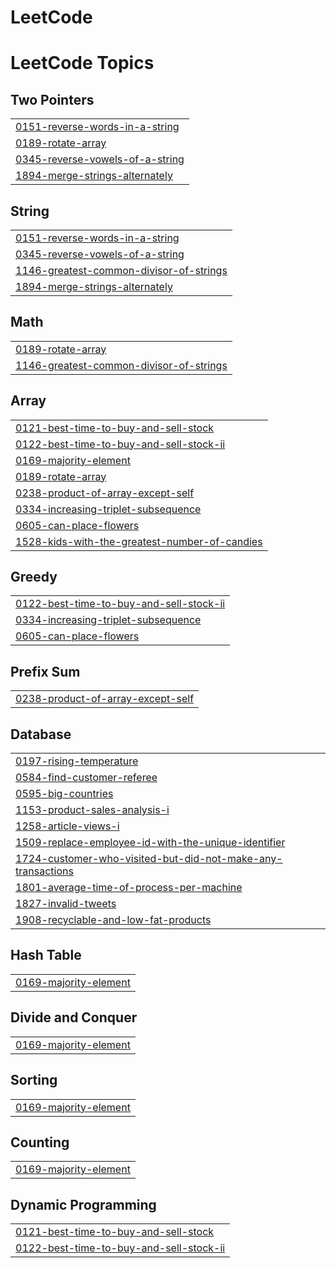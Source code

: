# LeetCode
<!---LeetCode Topics Start-->
# LeetCode Topics
## Two Pointers
|  |
| ------- |
| [0151-reverse-words-in-a-string](https://github.com/khaledAlssadny/LeetCode/tree/master/0151-reverse-words-in-a-string) |
| [0189-rotate-array](https://github.com/khaledAlssadny/LeetCode/tree/master/0189-rotate-array) |
| [0345-reverse-vowels-of-a-string](https://github.com/khaledAlssadny/LeetCode/tree/master/0345-reverse-vowels-of-a-string) |
| [1894-merge-strings-alternately](https://github.com/khaledAlssadny/LeetCode/tree/master/1894-merge-strings-alternately) |
## String
|  |
| ------- |
| [0151-reverse-words-in-a-string](https://github.com/khaledAlssadny/LeetCode/tree/master/0151-reverse-words-in-a-string) |
| [0345-reverse-vowels-of-a-string](https://github.com/khaledAlssadny/LeetCode/tree/master/0345-reverse-vowels-of-a-string) |
| [1146-greatest-common-divisor-of-strings](https://github.com/khaledAlssadny/LeetCode/tree/master/1146-greatest-common-divisor-of-strings) |
| [1894-merge-strings-alternately](https://github.com/khaledAlssadny/LeetCode/tree/master/1894-merge-strings-alternately) |
## Math
|  |
| ------- |
| [0189-rotate-array](https://github.com/khaledAlssadny/LeetCode/tree/master/0189-rotate-array) |
| [1146-greatest-common-divisor-of-strings](https://github.com/khaledAlssadny/LeetCode/tree/master/1146-greatest-common-divisor-of-strings) |
## Array
|  |
| ------- |
| [0121-best-time-to-buy-and-sell-stock](https://github.com/khaledAlssadny/LeetCode/tree/master/0121-best-time-to-buy-and-sell-stock) |
| [0122-best-time-to-buy-and-sell-stock-ii](https://github.com/khaledAlssadny/LeetCode/tree/master/0122-best-time-to-buy-and-sell-stock-ii) |
| [0169-majority-element](https://github.com/khaledAlssadny/LeetCode/tree/master/0169-majority-element) |
| [0189-rotate-array](https://github.com/khaledAlssadny/LeetCode/tree/master/0189-rotate-array) |
| [0238-product-of-array-except-self](https://github.com/khaledAlssadny/LeetCode/tree/master/0238-product-of-array-except-self) |
| [0334-increasing-triplet-subsequence](https://github.com/khaledAlssadny/LeetCode/tree/master/0334-increasing-triplet-subsequence) |
| [0605-can-place-flowers](https://github.com/khaledAlssadny/LeetCode/tree/master/0605-can-place-flowers) |
| [1528-kids-with-the-greatest-number-of-candies](https://github.com/khaledAlssadny/LeetCode/tree/master/1528-kids-with-the-greatest-number-of-candies) |
## Greedy
|  |
| ------- |
| [0122-best-time-to-buy-and-sell-stock-ii](https://github.com/khaledAlssadny/LeetCode/tree/master/0122-best-time-to-buy-and-sell-stock-ii) |
| [0334-increasing-triplet-subsequence](https://github.com/khaledAlssadny/LeetCode/tree/master/0334-increasing-triplet-subsequence) |
| [0605-can-place-flowers](https://github.com/khaledAlssadny/LeetCode/tree/master/0605-can-place-flowers) |
## Prefix Sum
|  |
| ------- |
| [0238-product-of-array-except-self](https://github.com/khaledAlssadny/LeetCode/tree/master/0238-product-of-array-except-self) |
## Database
|  |
| ------- |
| [0197-rising-temperature](https://github.com/khaledAlssadny/LeetCode/tree/master/0197-rising-temperature) |
| [0584-find-customer-referee](https://github.com/khaledAlssadny/LeetCode/tree/master/0584-find-customer-referee) |
| [0595-big-countries](https://github.com/khaledAlssadny/LeetCode/tree/master/0595-big-countries) |
| [1153-product-sales-analysis-i](https://github.com/khaledAlssadny/LeetCode/tree/master/1153-product-sales-analysis-i) |
| [1258-article-views-i](https://github.com/khaledAlssadny/LeetCode/tree/master/1258-article-views-i) |
| [1509-replace-employee-id-with-the-unique-identifier](https://github.com/khaledAlssadny/LeetCode/tree/master/1509-replace-employee-id-with-the-unique-identifier) |
| [1724-customer-who-visited-but-did-not-make-any-transactions](https://github.com/khaledAlssadny/LeetCode/tree/master/1724-customer-who-visited-but-did-not-make-any-transactions) |
| [1801-average-time-of-process-per-machine](https://github.com/khaledAlssadny/LeetCode/tree/master/1801-average-time-of-process-per-machine) |
| [1827-invalid-tweets](https://github.com/khaledAlssadny/LeetCode/tree/master/1827-invalid-tweets) |
| [1908-recyclable-and-low-fat-products](https://github.com/khaledAlssadny/LeetCode/tree/master/1908-recyclable-and-low-fat-products) |
## Hash Table
|  |
| ------- |
| [0169-majority-element](https://github.com/khaledAlssadny/LeetCode/tree/master/0169-majority-element) |
## Divide and Conquer
|  |
| ------- |
| [0169-majority-element](https://github.com/khaledAlssadny/LeetCode/tree/master/0169-majority-element) |
## Sorting
|  |
| ------- |
| [0169-majority-element](https://github.com/khaledAlssadny/LeetCode/tree/master/0169-majority-element) |
## Counting
|  |
| ------- |
| [0169-majority-element](https://github.com/khaledAlssadny/LeetCode/tree/master/0169-majority-element) |
## Dynamic Programming
|  |
| ------- |
| [0121-best-time-to-buy-and-sell-stock](https://github.com/khaledAlssadny/LeetCode/tree/master/0121-best-time-to-buy-and-sell-stock) |
| [0122-best-time-to-buy-and-sell-stock-ii](https://github.com/khaledAlssadny/LeetCode/tree/master/0122-best-time-to-buy-and-sell-stock-ii) |
<!---LeetCode Topics End-->